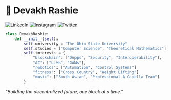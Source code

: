 # 🚀 Devakh Rashie

[![LinkedIn](https://img.shields.io/badge/LinkedIn-Connect-blue)](https://www.linkedin.com/in/devrashie)
[![Instagram](https://img.shields.io/badge/Instagram-Follow-E4405F)](https://www.instagram.com/devrashie/)
[![Twitter](https://img.shields.io/twitter/follow/devrashie)](https://x.com/devrashie/)


```python
class DevakhRashie:
    def __init__(self):
        self.university = "The Ohio State University"
        self.studies = ["Computer Science", "Theoretical Mathematics"]
        self.interests = {
            "blockchain": ["DApps", "Security", "Interoperability"],
            "AI": ["LLMs", "GANs"],
            "robotics": ["Automation", "Control Systems"]
            "fitness": ["Cross Country", "Weight Lifting"]
            "music": ["South Asian", "Professional A Capella Team"]
        }
```

_"Building the decentralized future, one block at a time."_
